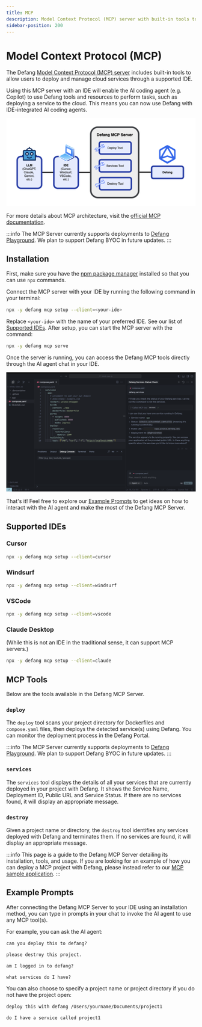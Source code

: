 ```yaml
---
title: MCP
description: Model Context Protocol (MCP) server with built-in tools to allow users to deploy with Defang through a supported IDE.
sidebar-position: 200
---
```


# Model Context Protocol (MCP)

The Defang [Model Context Protocol (MCP) server](https://github.com/DefangLabs/defang/tree/main/src/pkg/mcp) includes built-in tools to allow users to deploy and manage cloud services through a supported IDE.

Using this MCP server with an IDE will enable the AI coding agent (e.g. Copilot) to use Defang tools and resources to perform tasks, such as deploying a service to the cloud. This means you can now use Defang with IDE-integrated AI coding agents.

![Defang MCP Server Diagram](/img/mcp-concept/diagram.png)

For more details about MCP architecture, visit the [official MCP documentation](https://modelcontextprotocol.io/introduction).

:::info
The MCP Server currently supports deployments to [Defang Playground](/docs/providers/playground). We plan to support Defang BYOC in future updates.
:::

## Installation

First, make sure you have the [npm package manager](https://docs.npmjs.com/downloading-and-installing-node-js-and-npm) installed so that you can use `npx` commands.

Connect the MCP server with your IDE by running the following command in your terminal:

```bash
npx -y defang mcp setup --client=<your-ide>
```

Replace `<your-ide>` with the name of your preferred IDE. See our list of [Supported IDEs](#supported-ides). After setup, you can start the MCP server with the command:

```bash
npx -y defang mcp serve
```

Once the server is running, you can access the Defang MCP tools directly through the AI agent chat in your IDE.

![IDE Screenshot](/img/mcp-concept/ide.png)

That's it! Feel free to explore our [Example Prompts](#example-prompts) to get ideas on how to interact with the AI agent and make the most of the Defang MCP Server.

## Supported IDEs

### Cursor

```bash
npx -y defang mcp setup --client=cursor
```

### Windsurf

```bash
npx -y defang mcp setup --client=windsurf
```

### VSCode

```bash
npx -y defang mcp setup --client=vscode
```

### Claude Desktop

(While this is not an IDE in the traditional sense, it can support MCP servers.)

```bash
npx -y defang mcp setup --client=claude
```

## MCP Tools

Below are the tools available in the Defang MCP Server.

### `deploy`

The `deploy` tool scans your project directory for Dockerfiles and `compose.yaml` files, then deploys the detected service(s) using Defang. You can monitor the deployment process in the Defang Portal.

:::info
The MCP Server currently supports deployments to [Defang Playground](/docs/providers/playground). We plan to support Defang BYOC in future updates.
:::

### `services`

The `services` tool displays the details of all your services that are currently deployed in your project with Defang. It shows the Service Name, Deployment ID, Public URL and Service Status. If there are no services found, it will display an appropriate message.

### `destroy`

Given a project name or directory, the `destroy` tool identifies any services deployed with Defang and terminates them. If no services are found, it will display an appropriate message.

:::info
This page is a guide to the Defang MCP Server detailing its installation, tools, and usage. If you are looking for an example of how you can deploy a MCP project with Defang, please instead refer to our [MCP sample application](https://github.com/DefangLabs/samples/tree/main/samples/mcp).
:::

## Example Prompts

After connecting the Defang MCP Server to your IDE using an installation method, you can type in prompts in your chat to invoke the AI agent to use any MCP tool(s).

For example, you can ask the AI agent:

```
can you deploy this to defang?
```

```
please destroy this project.
```

```
am I logged in to defang?
```

```
what services do I have?
```

You can also choose to specify a project name or project directory if you do not have the project open:

```
deploy this with defang /Users/yourname/Documents/project1
```

```
do I have a service called project1
```
